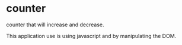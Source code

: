 # counter
counter that will increase and decrease.

This application use is using javascript and by manipulating the DOM.
